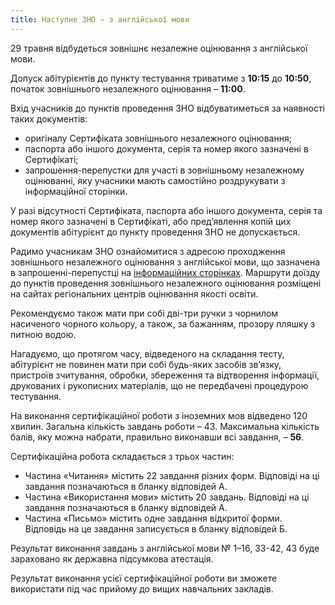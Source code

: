 ```yaml
---
title: Наступне ЗНО − з англійської мови
---
```


29 травня відбудеться зовнішнє незалежне оцінювання з англійської мови.

Допуск абітурієнтів до пункту тестування триватиме з **10:15** до **10:50**, початок зовнішнього незалежного оцінювання – **11:00**.

Вхід учасників до пунктів проведення ЗНО відбуватиметься за наявності таких документів:

* оригіналу Сертифіката зовнішнього незалежного оцінювання;
* паспорта або іншого документа, серія та номер якого зазначені в Сертифікаті;
* запрошення-перепустки для участі в зовнішньому незалежному оцінюванні, яку учасники мають самостійно роздрукувати з інформаційної сторінки.

У разі відсутності Сертифіката, паспорта або іншого документа, серія та номер якого зазначені в Сертифікаті, або пред’явлення копій цих документів абітурієнт до пункту проведення ЗНО не допускається.

Радимо учасникам ЗНО ознайомитися з адресою проходження зовнішнього незалежного оцінювання з англійської мови, що зазначена в запрошенні-перепустці на [інформаційних сторінках](https://zno.testportal.com.ua/info/login). Маршрути доїзду до пунктів проведення зовнішнього незалежного оцінювання розміщені на сайтах регіональних центрів оцінювання якості освіти.

Рекомендуємо також мати при собі дві-три ручки з чорнилом насиченого чорного кольору, а також, за бажанням, прозору пляшку з питною водою.

Нагадуємо, що протягом часу, відведеного на складання тесту, абітурієнт не повинен мати при собі будь-яких засобів зв’язку, пристроїв зчитування, обробки, збереження та відтворення інформації, друкованих і рукописних матеріалів, що не передбачені процедурою тестування.

На виконання сертифікаційної роботи з іноземних мов відведено 120 хвилин. Загальна кількість завдань роботи – 43. Максимальна кількість балів, яку можна набрати, правильно виконавши всі завдання, – **56**.

Сертифікаційна робота складається з трьох частин:

* Частина «Читання» містить 22 завдання різних форм. Відповіді на ці завдання позначаються в бланку відповідей А.
* Частина «Використання мови» містить 20 завдань. Відповіді на ці завдання позначаються в бланку відповідей А.
* Частина «Письмо» містить одне завдання відкритої форми. Відповідь на це завдання записується в бланку відповідей Б.

Результат виконання завдань з англійської мови № 1–16, 33-42, 43 буде зараховано як державна підсумкова атестація.

Результат виконання усієї сертифікаційної роботи ви зможете використати під час прийому до вищих навчальних закладів.
